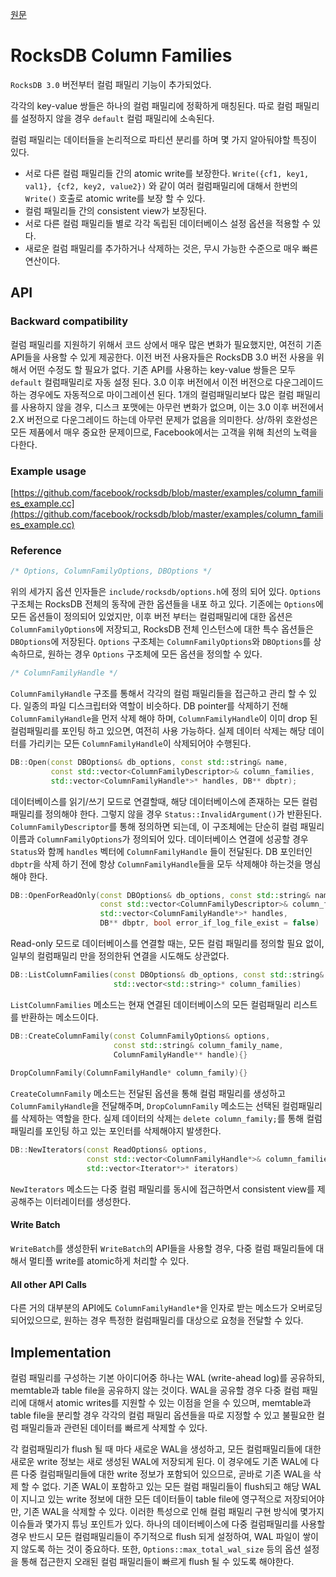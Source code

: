 [원문](https://github.com/facebook/rocksdb/wiki/Column-Families)

# RocksDB Column Families

`RocksDB 3.0` 버전부터 컬럼 패밀리 기능이 추가되었다.

각각의 key-value 쌍들은 하나의 컬럼 패밀리에 정확하게 매칭된다. 따로 컬럼 패밀리를 설정하지 않을 경우 `default` 컬럼 패밀리에 소속된다.

컬럼 패밀리는 데이터들을 논리적으로 파티션 분리를 하며 몇 가지 알아둬야할 특징이 있다.

- 서로 다른 컬럼 패밀리들 간의 atomic write를 보장한다. `Write({cf1, key1, val1}, {cf2, key2, value2})` 와 같이 여러 컬럼패밀리에 대해서 한번의 `Write()` 호출로 atomic write를 보장 할 수 있다.
- 컬럼 패밀리들 간의 consistent view가 보장된다.
- 서로 다른 컬럼 패밀리들 별로 각각 독립된 데이터베이스 설정 옵션을 적용할 수 있다.
- 새로운 컬럼 패밀리를 추가하거나 삭제하는 것은, 무시 가능한 수준으로 매우 빠른 연산이다.



## API

### Backward compatibility

컬럼 패밀리를 지원하기 위해서 코드 상에서 매우 많은 변화가 필요했지만, 여전히 기존 API들을 사용할 수 있게 제공한다. 이전 버전 사용자들은 RocksDB 3.0 버전 사용을 위해서 어떤 수정도 할 필요가 없다. 기존 API를 사용하는 key-value 쌍들은 모두 `default` 컬럼패밀리로 자동 설정 된다. 3.0 이후 버전에서 이전 버전으로 다운그레이드 하는 경우에도 자동적으로 마이그레이션 된다. 1개의 컬럼패밀리보다 많은 컬럼 패밀리를 사용하지 않을 경우, 디스크 포맷에는 아무런 변화가 없으며, 이는 3.0 이후 버전에서 2.X 버전으로 다운그레이드 하는데 아무런 문제가 없음을 의미한다. 상/하위 호완성은 모든 제품에서 매우 중요한 문제이므로, Facebook에서는 고객을 위해 최선의 노력을 다한다.

### Example usage

[https://github.com/facebook/rocksdb/blob/master/examples/column_families_example.cc](https://github.com/facebook/rocksdb/blob/master/examples/column_families_example.cc)

### Reference

```c++
/* Options, ColumnFamilyOptions, DBOptions */
```

위의 세가지 옵션 인자들은 `include/rocksdb/options.h`에 정의 되어 있다. `Options` 구조체는 RocksDB 전체의 동작에 관한 옵션들을 내포 하고 있다. 기존에는 `Options`에 모든 옵션들이 정의되어 있었지만, 이후 버전 부터는 컬럼패밀리에 대한 옵션은 `ColumnFamilyOptions`에 저장되고, RocksDB 전체 인스턴스에 대한 특수 옵션들은 `DBOptions`에 저장된다. `Options` 구조체는 `ColumnFamilyOptions`와 `DBOptions`를 상속하므로, 원하는 경우 `Options` 구조체에 모든 옵션을 정의할 수 있다. 



```c++
/* ColumnFamilyHandle */
```

`ColumnFamilyHandle` 구조를 통해서 각각의 컬럼 패밀리들을 접근하고 관리 할 수 있다. 일종의 파일 디스크립터와 역할이 비슷하다. DB pointer를 삭제하기 전해 `ColumnFamilyHandle`을 먼저 삭제 해야 하며, `ColumnFamilyHandle`이 이미 drop 된 컬럼패밀리를 포인팅 하고 있으면, 여전히 사용 가능하다. 실제 데이터 삭제는 해당 데이터를 가리키는 모든 `ColumnFamilyHandle`이 삭제되어야 수행된다.



```c++
DB::Open(const DBOptions& db_options, const std::string& name, 
         const std::vector<ColumnFamilyDescriptor>& column_families, 
         std::vector<ColumnFamilyHandle*>* handles, DB** dbptr);
```

데이터베이스를 읽기/쓰기 모드로 연결할때, 해당 데이터베이스에 존재하는 모든 컬럼패밀리를 정의해야 한다. 그렇지 않을 경우 `Status::InvalidArgument()`가 반환된다. `ColumnFamilyDescriptor`를 통해 정의하면 되는데, 이 구조체에는 단순히 컬럼 패밀리 이름과 `ColumnFamilyOptions`가 정의되어 있다. 데이터베이스 연결에 성공할 경우 `Status`와 함께 `handles` 벡터에 `ColumnFamilyHandle` 들이 전달된다. DB 포인터인 `dbptr`을 삭제 하기 전에 항상 `ColumnFamilyHandle`들을 모두 삭제해야 하는것을 명심해야 한다.



```c++
DB::OpenForReadOnly(const DBOptions& db_options, const std::string& name, 
                    const std::vector<ColumnFamilyDescriptor>& column_families, 
                    std::vector<ColumnFamilyHandle*>* handles, 
                    DB** dbptr, bool error_if_log_file_exist = false)
```

Read-only 모드로 데이터베이스를 연결할 때는, 모든 컬럼 패밀리를 정의할 필요 없이, 일부의 컬럼패밀리 만을 정의한뒤 연결을 시도해도 상관없다.



```c++
DB::ListColumnFamilies(const DBOptions& db_options, const std::string& name, 
                       std::vector<std::string>* column_families)
```

`ListColumnFamilies` 메소드는 현재 연결된 데이터베이스의 모든 컬럼패밀리 리스트를 반환하는 메소드이다. 



```c++
DB::CreateColumnFamily(const ColumnFamilyOptions& options, 
                       const std::string& column_family_name, 
                       ColumnFamilyHandle** handle){}
    
DropColumnFamily(ColumnFamilyHandle* column_family){}
```

`CreateColumnFamily` 메소드는 전달된 옵션을 통해 컬럼 패밀리를 생성하고 `ColumnFamilyHandle`을 전달해주며, `DropColumnFamily` 메소드는 선택된 컬럼패밀리를 삭제하는 역할을 한다. 실제 데이터의 삭제는 `delete column_family;`를 통해 컬럼패밀리를 포인팅 하고 있는 포인터를 삭제해야지 발생한다.



```c++
DB::NewIterators(const ReadOptions& options, 
                 const std::vector<ColumnFamilyHandle*>& column_families,
                 std::vector<Iterator*>* iterators)
```

`NewIterators` 메소드는 다중 컬럼 패밀리를 동시에 접근하면서 consistent view를 제공해주는 이터레이터를 생성한다.



#### Write Batch

`WriteBatch`를 생성한뒤 `WriteBatch`의 API들을 사용할 경우, 다중 컬럼 패밀리들에 대해서 멀티플 write를 atomic하게 처리할 수 있다.



#### All other API Calls

다른 거의 대부분의 API에도 `ColumnFamilyHandle*`을 인자로 받는 메소드가 오버로딩 되어있으므로, 원하는 경우 특정한 컬럼패밀리를 대상으로 요청을 전달할 수 있다.



## Implementation

컬럼 패밀리를 구성하는 기본 아이디어중 하나는 WAL (write-ahead log)를 공유하되, memtable과 table file을 공유하지 않는 것이다. WAL을 공유할 경우 다중 컬럼 패밀리에 대해서 atomic writes를 지원할 수 있는 이점을 얻을 수 있으며, memtable과 table file을 분리할 경우 각각의 컬럼 패밀리 옵션들을 따로 지정할 수 있고 불필요한 컬럼 패밀리들과 관련된 데이터를 빠르게 삭제할 수 있다.

각 컬럼패밀리가 flush 될 때 마다 새로운 WAL을 생성하고, 모든 컬럼패밀리들에 대한 새로운 write 정보는 새로 생성된 WAL에 저장되게 된다. 이 경우에도 기존 WAL에 다른 다중 컬럼패밀리들에 대한 write 정보가 포함되어 있으므로, 곧바로 기존 WAL을 삭제 할 수 없다. 기존 WAL이 포함하고 있는 모든 컬럼 패밀리들이 flush되고 해당 WAL이 지니고 있는 write 정보에 대한 모든 데이터들이 table file에 영구적으로 저장되어야만, 기존 WAL을 삭제할 수 있다. 이러한 특성으로 인해 컬럼 패밀리 구현 방식에 몇가지 이슈들과 몇가지 튜닝 포인트가 있다. 하나의 데이터베이스에 다중 컬럼패밀리를 사용할 경우 반드시 모든 컬럼패밀리들이 주기적으로 flush 되게 설정하여, WAL 파일이 쌓이지 않도록 하는 것이 중요하다. 또한, `Options::max_total_wal_size` 등의 옵션 설정을 통해 접근한지 오래된 컬럼 패밀리들이 빠르게 flush 될 수 있도록 해야한다. 